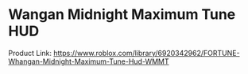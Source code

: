 # Wangan Midnight Maximum Tune HUD

Product Link: https://www.roblox.com/library/6920342962/FORTUNE-Whangan-Midnight-Maximum-Tune-Hud-WMMT